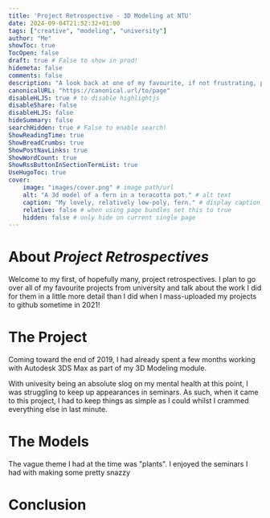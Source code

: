 ```yaml
---
title: 'Project Retrospective - 3D Modeling at NTU'
date: 2024-09-04T21:52:32+01:00
tags: ["creative", "modeling", "university"]
author: "Me"
showToc: true
TocOpen: false
draft: true # False to show in prod! 
hidemeta: false
comments: false
description: "A look back at one of my favourite, if not frustrating, projects."
canonicalURL: "https://canonical.url/to/page"
disableHLJS: true # to disable highlightjs
disableShare: false
disableHLJS: false
hideSummary: false
searchHidden: true # False to enable search!
ShowReadingTime: true
ShowBreadCrumbs: true
ShowPostNavLinks: true
ShowWordCount: true
ShowRssButtonInSectionTermList: true
UseHugoToc: true
cover:
    image: "images/cover.png" # image path/url
    alt: "A 3d model of a fern in a teracotta pot." # alt text
    caption: "My lovely, relatively low-poly, fern." # display caption under cover
    relative: false # when using page bundles set this to true
    hidden: false # only hide on current single page
---
```


# About *Project Retrospectives*
Welcome to my first, of hopefully many, project retrospectives. I plan to go over all of my favourite projects from university and talk about the work I did for them in a little more detail than I did when I mass-uploaded my projects to github sometime in 2021!

# The Project
Coming toward the end of 2019, I had already spent a few months working with Autodesk 3DS Max as part of my 3D Modeling module. 

With univesity being an absolute slog on my mental health at this point, I was struggling to keep up appearances in seminars. As such, when it came to this project, I had to keep things as simple as I could whilst I crammed everything else in last minute. 

# The Models
The vague theme I had at the time was "plants". I enjoyed the seminars I had with making some pretty snazzy 

# Conclusion